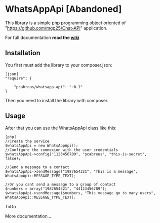 WhatsAppApi [Abandoned]
=======================

This library is a simple php programming object oriented of "https://github.com/mgp25/Chat-API" application.

For full documentation **read the [wiki](https://github.com/mgp25/Chat-API/wiki)**

Installation
------------

You first must add the library to your composer.json:

    [json]
    "require": {

        "pcabreus/whatsapp-api": "~0.1"
    }

Then you need to install the library with composer.

Usage
-----

After that you can use the WhatsAppApi class like this:

    [php]
    //Create the service
    $whatsAppApi = new WhatsAppApi();
    //Configure the connexion with the user credentials
    $whatsAppApi->config("1123456789", "pcabreus", "this-is-secret", false);

    //Send a message to a contact
    $whatsAppApi->sendMessage("1987654321", "This is a message", WhatsAppApi::MESSAGE_TYPE_TEXT);

    //Or you cant send a message to a group of contact
    $numbers = array("1987654321", "44123456789");
    $whatsAppApi->sendMessage($numbers, "This message go to many users", WhatsAppApi::MESSAGE_TYPE_TEXT);

ToDo

More documentation...
